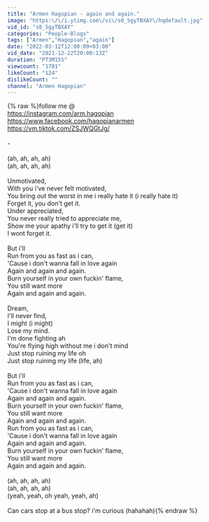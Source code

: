 ```yaml
---
title: "Armen Hagopian - again and again."
image: "https:\/\/i.ytimg.com\/vi\/s0_5gyTBXAY\/hqdefault.jpg"
vid_id: "s0_5gyTBXAY"
categories: "People-Blogs"
tags: ["Armen","Hagopian","again"]
date: "2022-03-12T12:00:09+03:00"
vid_date: "2021-12-22T20:00:13Z"
duration: "PT3M15S"
viewcount: "1701"
likeCount: "124"
dislikeCount: ""
channel: "Armen Hagopian"
---
```

{% raw %}follow me @<br /><a rel="nofollow" target="blank" href="https://instagram.com/arm.hagopian">https://instagram.com/arm.hagopian</a><br /><a rel="nofollow" target="blank" href="https://www.facebook.com/hagopianarmen">https://www.facebook.com/hagopianarmen</a><br /><a rel="nofollow" target="blank" href="https://vm.tiktok.com/ZSJWQGtJg/">https://vm.tiktok.com/ZSJWQGtJg/</a><br /><br />-<br /><br />(ah, ah, ah, ah)<br />(ah, ah, ah, ah)<br /><br />Unmotivated,<br />With you i've never felt motivated,<br />You bring out the worst in me i really hate it (i really hate it)<br />Forget it, you don't get it.<br />Under appreciated,<br />You never really tried to appreciate me,<br />Show me your apathy i'll try to get it (get it)<br />I wont forget it.<br /><br />But i'll<br />Run from you as fast as i can,<br />'Cause i don't wanna fall in love again<br />Again and again and again.<br />Burn yourself in your own fuckin' flame,<br />You still want more<br />Again and again and again.<br /><br />Dream,<br />I'll never find,<br />I might (i might)<br />Lose my mind.<br />I'm done fighting ah<br />You're flying high without me i don't mind<br />Just stop ruining my life oh<br />Just stop ruining my life (life, ah)<br /><br />But i'll<br />Run from you as fast as i can,<br />'Cause i don't wanna fall in love again<br />Again and again and again.<br />Burn yourself in your own fuckin' flame,<br />You still want more<br />Again and again and again.<br />Run from you as fast as i can,<br />'Cause i don't wanna fall in love again<br />Again and again and again.<br />Burn yourself in your own fuckin' flame,<br />You still want more<br />Again and again and again.<br /><br />(ah, ah, ah, ah)<br />(ah, ah, ah, ah)<br />(yeah, yeah, oh yeah, yeah, ah)<br /><br />Can cars stop at a bus stop? i'm curious (hahahah){% endraw %}
